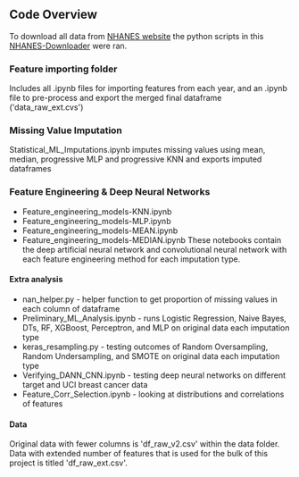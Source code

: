## Code Overview
To download all data from [NHANES website](https://wwwn.cdc.gov/nchs/nhanes/) the python scripts in this [NHANES-Downloader](https://github.com/mrwyattii/NHANES-Downloader) were ran.
### Feature importing folder
Includes all .ipynb files for importing features from each year, and an .ipynb file to pre-process and export the merged final dataframe ('data_raw_ext.cvs')
### Missing Value Imputation
Statistical_ML_Imputations.ipynb imputes missing values using mean, median, progressive MLP and progressive KNN and exports imputed dataframes
### Feature Engineering & Deep Neural Networks
- Feature_engineering_models-KNN.ipynb
- Feature_engineering_models-MLP.ipynb
- Feature_engineering_models-MEAN.ipynb
- Feature_engineering_models-MEDIAN.ipynb
These notebooks contain the deep artificial neural network and convolutional neural network with each feature engineering method for each imputation type.

#### Extra analysis
- nan_helper.py - helper function to get proportion of missing values in each column of dataframe
- Preliminary_ML_Analysis.ipynb - runs Logistic Regression, Naive Bayes, DTs, RF, XGBoost, Perceptron, and MLP on original data each imputation type
- keras_resampling.py - testing outcomes of Random Oversampling, Random Undersampling, and SMOTE on original data each imputation type
- Verifying_DANN_CNN.ipynb - testing deep neural networks on different target and UCI breast cancer data
- Feature_Corr_Selection.ipynb - looking at distributions and correlations of features

#### Data
Original data with fewer columns is 'df_raw_v2.csv' within the data folder. Data with extended number of features that is used for the bulk of this project is titled 'df_raw_ext.csv'.

